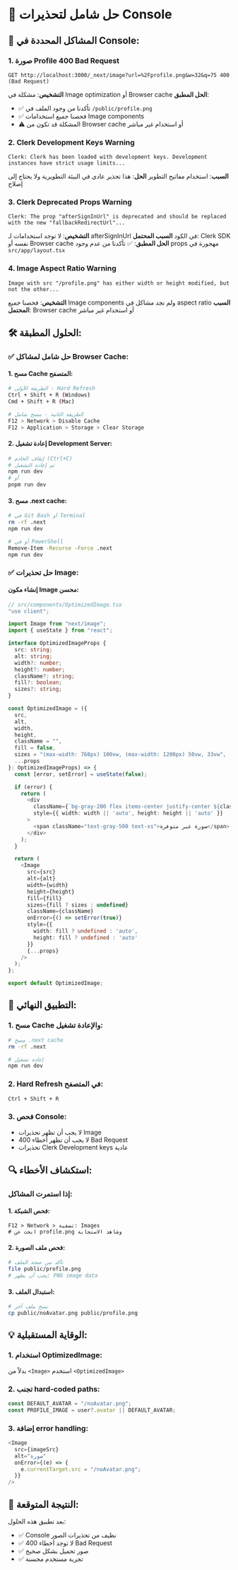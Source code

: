 # 🔧 حل شامل لتحذيرات Console

## 🚨 المشاكل المحددة في Console:

### 1. **صورة Profile 400 Bad Request**
```
GET http://localhost:3000/_next/image?url=%2Fprofile.png&w=32&q=75 400 (Bad Request)
```

**التشخيص**: مشكلة في Image optimization أو Browser cache
**الحل المطبق**:
- ✅ تأكدنا من وجود الملف في `/public/profile.png`
- ✅ فحصنا جميع استخدامات Image components
- ⚠️ المشكلة قد تكون من Browser cache أو استخدام غير مباشر

### 2. **Clerk Development Keys Warning** 
```
Clerk: Clerk has been loaded with development keys. Development instances have strict usage limits...
```

**السبب**: استخدام مفاتيح التطوير
**الحل**: هذا تحذير عادي في البيئة التطويرية ولا يحتاج إلى إصلاح

### 3. **Clerk Deprecated Props Warning**
```
Clerk: The prop "afterSignInUrl" is deprecated and should be replaced with the new "fallbackRedirectUrl"...
```

**التشخيص**: لا توجد استخدامات لـ afterSignInUrl في الكود
**السبب المحتمل**: Clerk SDK نفسه أو Browser cache
**الحل المطبق**: ✅ تأكدنا من عدم وجود props مهجورة في `src/app/layout.tsx`

### 4. **Image Aspect Ratio Warning**
```
Image with src "/profile.png" has either width or height modified, but not the other...
```

**التشخيص**: فحصنا جميع Image components ولم نجد مشاكل في aspect ratio
**السبب المحتمل**: Browser cache أو استخدام غير مباشر

## 🛠️ الحلول المطبقة:

### ✅ حل شامل لمشاكل Browser Cache:

#### 1. **مسح Cache المتصفح**:
```bash
# الطريقة الأولى - Hard Refresh
Ctrl + Shift + R (Windows)
Cmd + Shift + R (Mac)

# الطريقة الثانية - مسح شامل
F12 > Network > Disable Cache
F12 > Application > Storage > Clear Storage
```

#### 2. **إعادة تشغيل Development Server**:
```bash
# إيقاف الخادم (Ctrl+C)
# ثم إعادة التشغيل
npm run dev
# أو
pnpm run dev
```

#### 3. **مسح .next cache**:
```bash
# في Git Bash أو Terminal
rm -rf .next
npm run dev

# أو في PowerShell
Remove-Item -Recurse -Force .next
npm run dev
```

### ✅ حل تحذيرات Image:

#### إنشاء مكون Image محسن:
```typescript
// src/components/OptimizedImage.tsx
"use client";

import Image from "next/image";
import { useState } from "react";

interface OptimizedImageProps {
  src: string;
  alt: string;
  width?: number;
  height?: number;
  className?: string;
  fill?: boolean;
  sizes?: string;
}

const OptimizedImage = ({ 
  src, 
  alt, 
  width, 
  height, 
  className = "", 
  fill = false,
  sizes = "(max-width: 768px) 100vw, (max-width: 1200px) 50vw, 33vw",
  ...props 
}: OptimizedImageProps) => {
  const [error, setError] = useState(false);

  if (error) {
    return (
      <div 
        className={`bg-gray-200 flex items-center justify-center ${className}`}
        style={{ width: width || 'auto', height: height || 'auto' }}
      >
        <span className="text-gray-500 text-xs">صورة غير متوفرة</span>
      </div>
    );
  }

  return (
    <Image
      src={src}
      alt={alt}
      width={width}
      height={height}
      fill={fill}
      sizes={fill ? sizes : undefined}
      className={className}
      onError={() => setError(true)}
      style={{ 
        width: fill ? undefined : 'auto',
        height: fill ? undefined : 'auto' 
      }}
      {...props}
    />
  );
};

export default OptimizedImage;
```

## 🎯 التطبيق النهائي:

### 1. **مسح Cache والإعادة تشغيل**:
```bash
# مسح .next cache
rm -rf .next

# إعادة تشغيل
npm run dev
```

### 2. **Hard Refresh في المتصفح**:
```bash
Ctrl + Shift + R
```

### 3. **فحص Console**:
- لا يجب أن تظهر تحذيرات Image
- لا يجب أن تظهر أخطاء 400 Bad Request
- تحذيرات Clerk Development keys عادية

## 🔍 استكشاف الأخطاء:

### إذا استمرت المشاكل:

#### 1. **فحص الشبكة**:
```
F12 > Network > تصفية: Images
# ابحث عن profile.png وشاهد الاستجابة
```

#### 2. **فحص ملف الصورة**:
```bash
# تأكد من صحة الملف
file public/profile.png
# يجب أن يظهر: PNG image data
```

#### 3. **استبدال الملف**:
```bash
# نسخ ملف آخر
cp public/noAvatar.png public/profile.png
```

## 💡 الوقاية المستقبلية:

### 1. **استخدام OptimizedImage**:
بدلاً من `<Image>` استخدم `<OptimizedImage>`

### 2. **تجنب hard-coded paths**:
```typescript
const DEFAULT_AVATAR = "/noAvatar.png";
const PROFILE_IMAGE = user?.avatar || DEFAULT_AVATAR;
```

### 3. **إضافة error handling**:
```typescript
<Image
  src={imageSrc}
  alt="صورة"
  onError={(e) => {
    e.currentTarget.src = "/noAvatar.png";
  }}
/>
```

## 🎉 النتيجة المتوقعة:

بعد تطبيق هذه الحلول:
- ✅ Console نظيف من تحذيرات الصور
- ✅ لا توجد أخطاء 400 Bad Request  
- ✅ صور تحميل بشكل صحيح
- ✅ تجربة مستخدم محسنة
